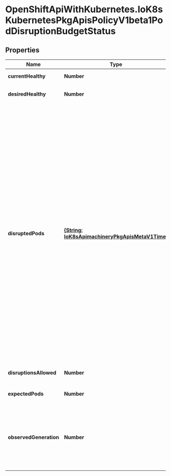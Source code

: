 # OpenShiftApiWithKubernetes.IoK8sKubernetesPkgApisPolicyV1beta1PodDisruptionBudgetStatus

## Properties
Name | Type | Description | Notes
------------ | ------------- | ------------- | -------------
**currentHealthy** | **Number** | current number of healthy pods | 
**desiredHealthy** | **Number** | minimum desired number of healthy pods | 
**disruptedPods** | [**{String: IoK8sApimachineryPkgApisMetaV1Time}**](IoK8sApimachineryPkgApisMetaV1Time.md) | DisruptedPods contains information about pods whose eviction was processed by the API server eviction subresource handler but has not yet been observed by the PodDisruptionBudget controller. A pod will be in this map from the time when the API server processed the eviction request to the time when the pod is seen by PDB controller as having been marked for deletion (or after a timeout). The key in the map is the name of the pod and the value is the time when the API server processed the eviction request. If the deletion didn&#39;t occur and a pod is still there it will be removed from the list automatically by PodDisruptionBudget controller after some time. If everything goes smooth this map should be empty for the most of the time. Large number of entries in the map may indicate problems with pod deletions. | 
**disruptionsAllowed** | **Number** | Number of pod disruptions that are currently allowed. | 
**expectedPods** | **Number** | total number of pods counted by this disruption budget | 
**observedGeneration** | **Number** | Most recent generation observed when updating this PDB status. PodDisruptionsAllowed and other status informatio is valid only if observedGeneration equals to PDB&#39;s object generation. | [optional] 


